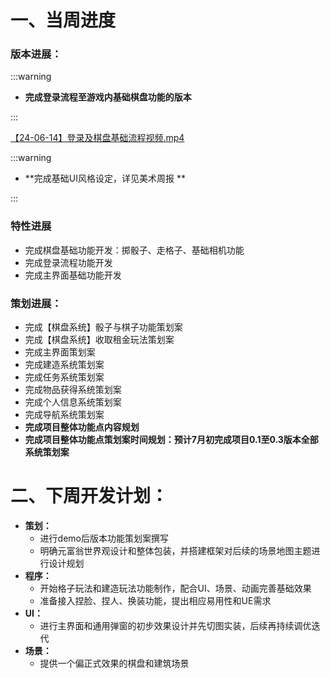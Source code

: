 # 一、当周进度
### 版本进展：
:::warning
+ **完成登录流程至游戏内基础棋盘功能的版本**

:::

[【24-06-14】登录及棋盘基础流程视频.mp4](https://snh48group.yuque.com/attachments/yuque/0/2024/mp4/12926950/1718342986265-de7259a6-cc3f-4260-b387-7d69ceade437.mp4)

:::warning
+  **完成基础UI风格设定，详见美术周报    **

:::

###  特性进展  
+ 完成棋盘基础功能开发：掷骰子、走格子、基础相机功能
+ 完成登录流程功能开发  
+ 完成主界面基础功能开发  

### 策划进展：
+ 完成【棋盘系统】骰子与棋子功能策划案
+ 完成【棋盘系统】收取租金玩法策划案
+ 完成主界面策划案
+ 完成建造系统策划案
+ 完成任务系统策划案
+ 完成物品获得系统策划案
+ 完成个人信息系统策划案
+ 完成导航系统策划案
+ **完成项目整体功能点内容规划**
+ **完成项目整体功能点策划案时间规划：预计7月初完成项目0.1至0.3版本全部系统策划案**

# 二、下周开发计划：
+ **策划：**
    -  进行demo后版本功能策划案撰写  
    -  明确元富翁世界观设计和整体包装，并搭建框架对后续的场景地图主题进行设计规划 
+ **程序：**
    -  开始格子玩法和建造玩法功能制作，配合UI、场景、动画完善基础效果
    -  准备接入捏脸、捏人、换装功能，提出相应易用性和UE需求  
+ **UI：**
    - 进行主界面和通用弹窗的初步效果设计并先切图实装，后续再持续调优迭代  
+ **场景：**
    -  提供一个偏正式效果的棋盘和建筑场景  

